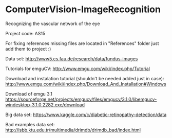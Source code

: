 # ComputerVision-ImageRecognition

Recognizing the vascular network of the eye

Project code: AS15

For fixing references missing files are located in "References" folder just add them to project :)

Data set:
http://www5.cs.fau.de/research/data/fundus-images

Tutorials for emguCV:
http://www.emgu.com/wiki/index.php/Tutorial

Download and instalation tutorial (shouldn't be needed added just in case):
http://www.emgu.com/wiki/index.php/Download_And_Installation#Windows

Download of emgu 3.1
https://sourceforge.net/projects/emgucv/files/emgucv/3.1.0/libemgucv-windesktop-3.1.0.2282.exe/download

Big data set:
https://www.kaggle.com/c/diabetic-retinopathy-detection/data

Bad examples data set:
http://isbb.ktu.edu.tr/multimedia/drimdb/drimdb_bad/index.html
